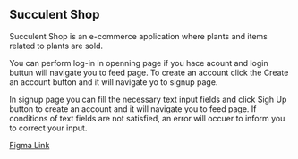 ## Succulent Shop

Succulent Shop is an e-commerce application where plants and items related to plants are sold.

You can perform log-in in openning page if you hace acount and login buttun will navigate you to feed page. To create an account click the Create an account button and it will navigate yo to signup page.

In signup page you can fill the necessary text input fields and click Sigh Up button to create an account and it will navigate you to feed page. If conditions of text fields are not satisfied, an error will occuer to inform you to correct your input.



[Figma Link](https://www.figma.com/file/aKFn9Czmk2ms2hqp4sctcw/Succulent-Shop?node-id=0%3A1)
